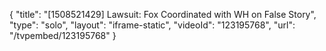 {
    "title": "[1508521429] Lawsuit: Fox Coordinated with WH on False Story",
    "type": "solo",
    "layout": "iframe-static",
    "videoId": "123195768",
    "url": "\/tvpembed\/123195768"
}